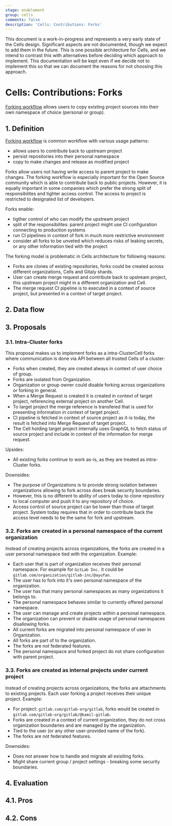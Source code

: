 ```yaml
---
stage: enablement
group: cells
comments: false
description: 'Cells: Contributions: Forks'
---
```


This document is a work-in-progress and represents a very early state of the
Cells design. Significant aspects are not documented, though we expect to add
them in the future. This is one possible architecture for Cells, and we intend to
contrast this with alternatives before deciding which approach to implement.
This documentation will be kept even if we decide not to implement this so that
we can document the reasons for not choosing this approach.

# Cells: Contributions: Forks

[Forking workflow](../../../user/project/repository/forking_workflow.md) allows users
to copy existing project sources into their own namespace of choice (personal or group).

## 1. Definition

[Forking workflow](../../../user/project/repository/forking_workflow.md) is common workflow
with various usage patterns:

- allows users to contribute back to upstream project
- persist repositories into their personal namespace
- copy to make changes and release as modified project

Forks allow users not having write access to parent project to make changes. The forking workflow
is especially important for the Open Source community which is able to contribute back
to public projects. However, it is equally important in some companies which prefer the strong split
of responsibilites and tighter access control. The access to project is restricted
to designated list of developers.

Forks enable:

- tigther control of who can modify the upstream project
- split of the responsibilites: parent project might use CI configuration connecting to production systems
- run CI pipelines in context of fork in much more restrictive environment
- consider all forks to be unveted which reduces risks of leaking secrets, or any other information
  tied with the project

The forking model is problematic in Cells architecture for following reasons:

- Forks are clones of existing repositories, forks could be created across different organizations, Cells and Gitaly shards.
- User can create merge request and contribute back to upstream project, this upstream project might in a different organization and Cell.
- The merge request CI pipeline is to executed in a context of source project, but presented in a context of target project.

## 2. Data flow

## 3. Proposals

### 3.1. Intra-Cluster forks

This proposal makes us to implement forks as a intra-ClusterCell forks where communication is done via API
between all trusted Cells of a cluster:

- Forks when created, they are created always in context of user choice of group.
- Forks are isolated from Organization.
- Organization or group owner could disable forking across organizations or forking in general.
- When a Merge Request is created it is created in context of target project, referencing
  external project on another Cell.
- To target project the merge reference is transfered that is used for presenting information
  in context of target project.
- CI pipeline is fetched in context of source project as it-is today, the result is fetched into
  Merge Request of target project.
- The Cell holding target project internally uses GraphQL to fetch status of source project
  and include in context of the information for merge request.

Upsides:

- All existing forks continue to work as-is, as they are treated as intra-Cluster forks.

Downsides:

- The purpose of Organizations is to provide strong isolation between organizations
  allowing to fork across does break security boundaries.
- However, this is no different to ability of users today to clone repository to local computer
  and push it to any repository of choice.
- Access control of source project can be lower than those of target project. System today
  requires that in order to contribute back the access level needs to be the same for fork and upstream.

### 3.2. Forks are created in a personal namespace of the current organization

Instead of creating projects across organizations, the forks are created in a user personal namespace
tied with the organization. Example:

- Each user that is part of organization receives their personal namespace. For example for `GitLab Inc.`
  it could be `gitlab.com/organization/gitlab-inc/@ayufan`.
- The user has to fork into it's own personal namespace of the organization.
- The user has that many personal namespaces as many organizations it belongs to.
- The personal namespace behaves similar to currently offered personal namespace.
- The user can manage and create projects within a personal namespace.
- The organization can prevent or disable usage of personal namespaces disallowing forks.
- All current forks are migrated into personal namespace of user in Organization.
- All forks are part of to the organization.
- The forks are not federated features.
- The personal namespace and forked project do not share configuration with parent project.

### 3.3. Forks are created as internal projects under current project

Instead of creating projects across organizations, the forks are attachments to existing projects.
Each user forking a project receives their unique project. Example:

- For project: `gitlab.com/gitlab-org/gitlab`, forks would be created in `gitlab.com/gitlab-org/gitlab/@kamil-gitlab`.
- Forks are created in a context of current organization, they do not cross organization boundaries
  and are managed by the organization.
- Tied to the user (or any other user-provided name of the fork).
- The forks are not federated features.

Downsides:

- Does not answer how to handle and migrate all exisiting forks.
- Might share current group / project settings - breaking some security boundaries.

## 4. Evaluation

## 4.1. Pros

## 4.2. Cons

